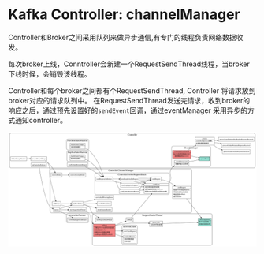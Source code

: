 # Kafka Controller: channelManager


Controller和Broker之间采用队列来做异步通信,有专门的线程负责网络数据收发。

每次broker上线，Conntroller会新建一个RequestSendThread线程，当broker下线时候，会销毁该线程。

Controller和每个broker之间都有个RequestSendThread, Controller 将请求放到broker对应的请求队列中。
在RequestSendThread发送完请求，收到broker的响应之后，通过预先设置好的`sendEvent`回调，通过eventManager 采用异步的方式通知controller。



![channel-manager](./channel-manager.svg)

